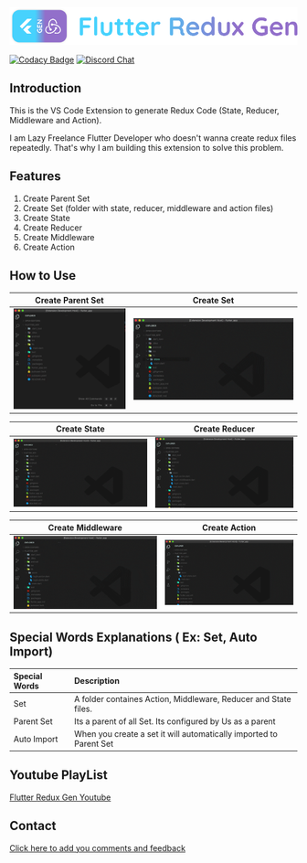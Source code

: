 [![logo][]][AUTHOR]

[![Codacy Badge](https://api.codacy.com/project/badge/Grade/deda91b070eb4e2393f52ddd031acc03)](https://app.codacy.com/manual/androbalamail/Flutter_Redux_Gen?utm_source=github.com&utm_medium=referral&utm_content=BalaDhruv/Flutter_Redux_Gen&utm_campaign=Badge_Grade_Dashboard)
[![Discord Chat](https://img.shields.io/badge/chat-discord-blue.svg)](https://discord.gg/KYPkhEx)

## Introduction 

This is the VS Code Extension to generate Redux Code (State, Reducer, Middleware and Action).

I am Lazy Freelance Flutter Developer who doesn't wanna create redux files repeatedly. That's why I am building this extension to solve this problem.

## Features

1.  Create Parent Set
2.  Create Set (folder with state, reducer, middleware and action files)
3.  Create State 
4.  Create Reducer
5.  Create Middleware
6.  Create Action

## How to Use

|                   Create Parent Set     |               Create Set                  |
|                         :----:          |                              :----:       |
| [![create_parent_set_gif][]][create_parent_set_gif]   | [![create_set_gif][]][create_set_gif]     |

|               Create State                 |                    Create Reducer                    | 
|                              :----:        |        :----:                                        |  
| [![create_state_gif][]][create_state_gif]  | [![create_reducer_gif][]][generate_reducer_youtube]  | 

|        Create Middleware                                  |                           Create Action      |  
|        :----:                                             |                                  :----:      |  
| [![create_middleware_gif][]][generate_middleware_youtube] | [![create_action_gif][]][generate_action_youtube]  | 

## Special Words Explanations ( Ex: Set, Auto Import)

| Special Words      |        Description                                                 |
|        :----       |           :----                                                    |
| Set                | A folder containes Action, Middleware, Reducer and State files.    |
| Parent Set         | Its a parent of all Set. Its configured by Us as a parent          |
| Auto Import        | When you create a set it will automatically imported to Parent Set |

## Youtube PlayList

[Flutter Redux Gen Youtube][flg_youtube_playlist]

## Contact

[Click here to add you comments and feedback][contact]

[logo]: https://raw.githubusercontent.com/BalaDhruv/Flutter_Redux_Gen/master/media/flutter_redux_gen_logo_with_name.png
[author]: https://balamurugan.dev/
[contact]: https://forms.gle/wXPgEEAYvczjWwys8
[create_parent_set_gif]: https://raw.githubusercontent.com/BalaDhruv/Flutter_Redux_Gen/master/media/demo/create-parent-set.gif
[create_set_gif]: https://raw.githubusercontent.com/BalaDhruv/Flutter_Redux_Gen/master/media/demo/create-redux-set.gif
[create_state_gif]: https://raw.githubusercontent.com/BalaDhruv/Flutter_Redux_Gen/master/media/demo/create-state.gif
[create_reducer_gif]: https://raw.githubusercontent.com/BalaDhruv/Flutter_Redux_Gen/master/media/demo/create-reducer.gif
[create_middleware_gif]: https://raw.githubusercontent.com/BalaDhruv/Flutter_Redux_Gen/master/media/demo/create-middleware.gif
[create_action_gif]: https://raw.githubusercontent.com/BalaDhruv/Flutter_Redux_Gen/master/media/demo/create-action.gif
[generate_state_youtube]: https://www.youtube.com/watch?v=vnqoh8owWfI
[generate_reducer_youtube]: https://www.youtube.com/watch?v=JuCVdc-MWRM
[generate_middleware_youtube]: https://www.youtube.com/watch?v=9-Ky7X2DW6Q
[generate_action_youtube]: https://www.youtube.com/watch?v=F7Zk6VMqkFk
[generate_set_youtube]: https://www.youtube.com/watch?v=aOMU4OHpoWw
[flg_youtube_playlist]: https://www.youtube.com/watch?v=ISRztcuk2lg&list=PLAtrbE9cCxChjH_1A9mW3qlfBrzlfQk5W
